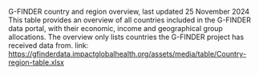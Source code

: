 G-FINDER country and region overview, last updated 25 November 2024
This table provides an overview of all countries included in the G-FINDER data portal, with their economic, income and geographical group allocations. The overview only lists countries the G-FINDER project has received data from.
link: https://gfinderdata.impactglobalhealth.org/assets/media/table/Country-region-table.xlsx
